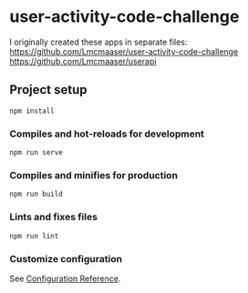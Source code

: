 # user-activity-code-challenge
I originally created these apps in separate files:
 https://github.com/Lmcmaaser/user-activity-code-challenge
 https://github.com/Lmcmaaser/userapi

## Project setup
```
npm install
```

### Compiles and hot-reloads for development
```
npm run serve
```

### Compiles and minifies for production
```
npm run build
```

### Lints and fixes files
```
npm run lint
```

### Customize configuration
See [Configuration Reference](https://cli.vuejs.org/config/).
